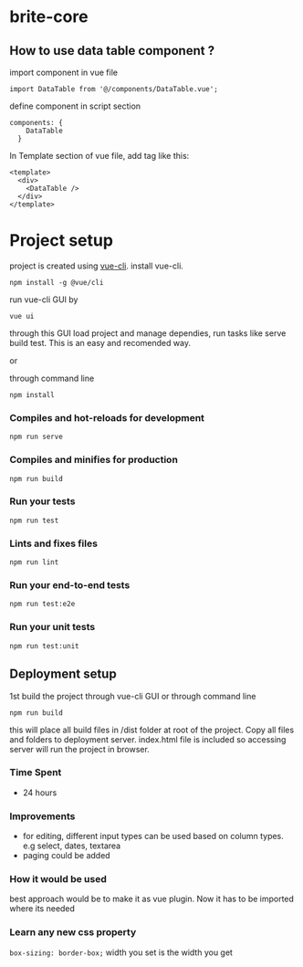 # brite-core

## How to use data table component ?
import component in vue file
```
import DataTable from '@/components/DataTable.vue';
```
define component in script section
```
components: {
    DataTable
  }
``` 



In Template section of vue file, add tag like this:
```
<template>
  <div>
    <DataTable />
  </div>
</template>
```

# Project setup
project is created using [vue-cli](https://cli.vuejs.org/). install vue-cli.
```
npm install -g @vue/cli
``` 
run vue-cli GUI by
```
vue ui
```
through this GUI load project and manage dependies, run tasks like serve build test. This is an easy and recomended way.

or

through command line


```
npm install
```

### Compiles and hot-reloads for development
```
npm run serve
```

### Compiles and minifies for production
```
npm run build
```

### Run your tests
```
npm run test
```

### Lints and fixes files
```
npm run lint
```

### Run your end-to-end tests
```
npm run test:e2e
```

### Run your unit tests
```
npm run test:unit
```

## Deployment setup
1st build the project through vue-cli GUI or through command line
```
npm run build
```
this will place all build files in /dist folder at root of the project. Copy all files and folders to deployment server. index.html file is included so accessing server will run the project in browser.

### Time Spent
* 24 hours

### Improvements
* for editing, different input types can be used based on column types. e.g select, dates, textarea
* paging could be added

### How it would be used
best approach would be to make it as vue plugin. Now it has to be imported where its needed

### Learn any new css property
`box-sizing: border-box;` width you set is the width you get  
